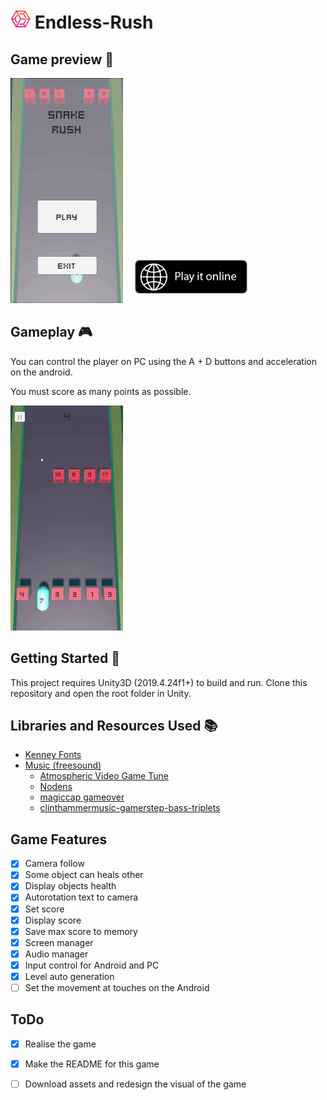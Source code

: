 # [![Game Logo](GitHub/logo/transparent-cube-icon-32.PNG)](https://github.com/Matvei-Fadeev/Endless-Rush) Endless-Rush

## Game preview :movie_camera:
![Game Preview](GitHub/gifs/preview.gif)
[<img alt='Play it online' src='GitHub/badges/play-online-badge.png' width="180px" style="padding:15px"/>](https://simmer.io/@Krecker/snake-rush "Play it online")

## Gameplay :video_game:
You can control the player on PC using the A + D buttons and acceleration on the android.

You must score as many points as possible.

![Game Preview](GitHub/gifs/gameplay.gif)

## Getting Started :traffic_light:
This project requires Unity3D (2019.4.24f1+) to build and run. Clone this repository and open the root folder in Unity.

## Libraries and Resources Used :books:

* [Kenney Fonts](https://www.kenney.nl/assets/kenney-fonts)
* [Music (freesound)](https://freesound.org/)
  * [Atmospheric Video Game Tune](https://freesound.org/people/SRJA_Gaming/sounds/545392/)
  * [Nodens](https://freesound.org/people/axtoncrolley/sounds/172707/)
  * [magiccap gameover](https://freesound.org/people/vanceparley/sounds/412082/)
  * [clinthammermusic-gamerstep-bass-triplets](https://freesound.org/people/Clinthammer/sounds/179511/)

## Game Features
- [X] Camera follow
- [X] Some object can heals other
- [X] Display objects health
- [X] Autorotation text to camera
- [X] Set score
- [X] Display score
- [X] Save max score to memory
- [X] Screen manager
- [X] Audio manager
- [X] Input control for Android and PC
- [X] Level auto generation
- [ ] Set the movement at touches on the Android

## ToDo
- [X] Realise the game
- [X] Make the README for this game

- [ ] Download assets and redesign the visual of the game
